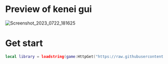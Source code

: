# Preview of kenei gui
![Screenshot_2023_0722_181625](https://github.com/RealTonk/library/assets/130735503/3cd445d8-5f6e-4719-9f57-9b2b8720b45f)
# Get start
```lua
local library = loadstring(game:HttpGet("https://raw.githubusercontent.com/RealTonk/KeepScripts/main/Librarys/Evolution/Moblie/XenonUi.lua"))()
```
